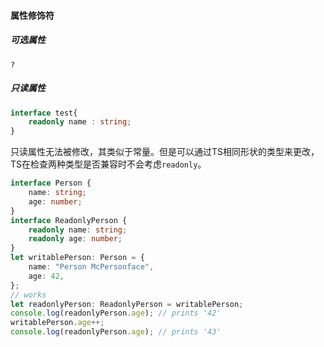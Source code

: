 #### 属性修饰符
##### 可选属性
`?`
##### 只读属性
```ts
interface test{
	readonly name : string;
}
```
只读属性无法被修改，其类似于常量。但是可以通过TS相同形状的类型来更改，TS在检查两种类型是否兼容时不会考虑`readonly`。
```ts
interface Person {
	name: string;
	age: number;
}
interface ReadonlyPerson {
	readonly name: string;
	readonly age: number;
}
let writablePerson: Person = {
	name: "Person McPersonface",
	age: 42,
};
// works
let readonlyPerson: ReadonlyPerson = writablePerson;
console.log(readonlyPerson.age); // prints '42'
writablePerson.age++;
console.log(readonlyPerson.age); // prints '43'
```
